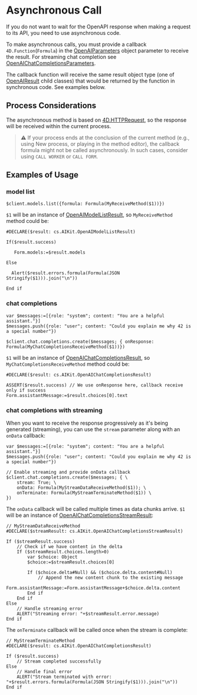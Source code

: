 # Asynchronous Call

If you do not want to wait for the OpenAPI response when making a request to its API, you need to use asynchronous code.

To make asynchronous calls, you must provide a callback `4D.Function`(`Formula`) in the [OpenAIParameters](Classes/OpenAIParameters.md) object parameter to receive the result. For streaming chat completion see [OpenAIChatCompletionsParameters](Classes/OpenAIChatCompletionsParameters.md).

The callback function will receive the same result object type (one of [OpenAIResult](Classes/OpenAIResult.md) child classes) that would be returned by the function in synchronous code. See examples below.

## Process Considerations

The asynchronous method is based on [4D.HTTPRequest](https://developer.4d.com/docs/API/HTTPRequestClass), so the response will be received within the current process.

> ⚠️ If your process ends at the conclusion of the current method (e.g., using New process, or playing in the method editor), the callback formula might not be called asynchronously. In such cases, consider using `CALL WORKER` or `CALL FORM`.

## Examples of Usage

### model list

```4d
$client.models.list({formula: Formula(MyReceiveMethod($1))})
```

`$1` will be an instance of [OpenAIModelListResult](Classes/OpenAIModelListResult.md), so `MyReceiveMethod` method could be:

```4d
#DECLARE($result: cs.AIKit.OpenAIModelListResult)

If($result.success)

   Form.models:=$result.models

Else

  Alert($result.errors.formula(Formula(JSON Stringify($1))).join("\n"))

End if
```

### chat completions

```4d
var $messages:=[{role: "system"; content: "You are a helpful assistant."}]
$messages.push({role: "user"; content: "Could you explain me why 42 is a special number"})

$client.chat.completions.create($messages; { onResponse: Formula(MyChatCompletionsReceiveMethod($1))})
```

`$1` will be an instance of [OpenAIChatCompletionsResult](Classes/OpenAIChatCompletionsResult.md), so `MyChatCompletionsReceiveMethod` method could be:

```4d
#DECLARE($result: cs.AIKit.OpenAIChatCompletionsResult)

ASSERT($result.success) // We use onResponse here, callback receive only if success
Form.assistantMessage:=$result.choices[0].text
```

### chat completions with streaming

When you want to receive the response progressively as it's being generated (streaming), you can use the `stream` parameter along with an `onData` callback:

```4d
var $messages:=[{role: "system"; content: "You are a helpful assistant."}]
$messages.push({role: "user"; content: "Could you explain me why 42 is a special number"})

// Enable streaming and provide onData callback
$client.chat.completions.create($messages; { \
    stream: True; \
    onData: Formula(MyStreamDataReceiveMethod($1)); \
    onTerminate: Formula(MyStreamTerminateMethod($1)) \
})
```

The `onData` callback will be called multiple times as data chunks arrive. `$1` will be an instance of [OpenAIChatCompletionsStreamResult](Classes/OpenAIChatCompletionsStreamResult.md):

```4d
// MyStreamDataReceiveMethod
#DECLARE($streamResult: cs.AIKit.OpenAIChatCompletionsStreamResult)

If ($streamResult.success)
    // Check if we have content in the delta
    If ($streamResult.choices.length>0)
        var $choice: Object
        $choice:=$streamResult.choices[0]
        
        If ($choice.delta#Null) && ($choice.delta.content#Null)
            // Append the new content chunk to the existing message
            Form.assistantMessage:=Form.assistantMessage+$choice.delta.content
        End if
    End if
Else
    // Handle streaming error
    ALERT("Streaming error: "+$streamResult.error.message)
End if
```

The `onTerminate` callback will be called once when the stream is complete:

```4d
// MyStreamTerminateMethod
#DECLARE($result: cs.AIKit.OpenAIChatCompletionsResult)

If ($result.success)
    // Stream completed successfully
Else
    // Handle final error
    ALERT("Stream terminated with error: "+$result.errors.formula(Formula(JSON Stringify($1))).join("\n"))
End if
```
